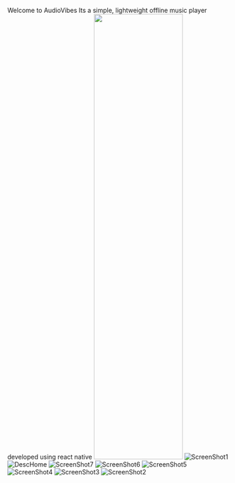 Welcome to AudioVibes Its a simple, lightweight offline music player developed using react native
<img src="[https://camo.githubusercontent.com/..." data-canonical-src="https://gyazo.com/eb5c5741b6a9a16c692170a41a49c858.png](https://github.com/MrUnknownji/AudioVibes2/assets/95078278/708f276a-d202-4b50-b31d-323d4af41957)" width="200" height="1000" />
![ScreenShot1](https://github.com/MrUnknownji/AudioVibes2/assets/95078278/708f276a-d202-4b50-b31d-323d4af41957)
![DescHome](https://github.com/MrUnknownji/AudioVibes2/assets/95078278/3068c23a-dfb6-471a-86bf-aa8608f95749)
![ScreenShot7](https://github.com/MrUnknownji/AudioVibes2/assets/95078278/5b4e5457-a4a2-4b0f-bfbd-ca1d5365be89)
![ScreenShot6](https://github.com/MrUnknownji/AudioVibes2/assets/95078278/b8ffb929-ad45-4d39-8bcf-9b9dd70d67b8)
![ScreenShot5](https://github.com/MrUnknownji/AudioVibes2/assets/95078278/3c8a9785-141f-4e86-85e5-4e57764d0f83)
![ScreenShot4](https://github.com/MrUnknownji/AudioVibes2/assets/95078278/17ba5b69-d188-47cb-9ec5-b825c68d14a9)
![ScreenShot3](https://github.com/MrUnknownji/AudioVibes2/assets/95078278/20ed79cd-0a45-4ac4-8430-ac613ab1f955)
![ScreenShot2](https://github.com/MrUnknownji/AudioVibes2/assets/95078278/2b78f890-a0a7-4de8-9076-12be3adb0107)
